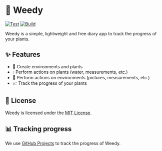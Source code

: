 # 🌱 Weedy
[![Test](https://github.com/jksevend/weedy/actions/workflows/test.yaml/badge.svg)](https://github.com/jksevend/weedy/actions/workflows/test.yaml)
[![Build](https://github.com/jksevend/weedy/actions/workflows/build.yaml/badge.svg)](https://github.com/jksevend/weedy/actions/workflows/build.yaml)

Weedy is a simple, lightweight and free diary app to track the progress of your plants.

## ✨ Features

- 🌳 Create environments and plants
- 💧 Perform actions on plants (water, measurements, etc.)
- 📸 Perform actions on environments (pictures, measurements, etc.)
- 📈 Track the progress of your plants

## 📄 License

Weedy is licensed under the [MIT License](LICENSE).

## 📊 Tracking progress

We use [GitHub Projects](https://github.com/users/jksevend/projects/20) to track the progress of Weedy.
